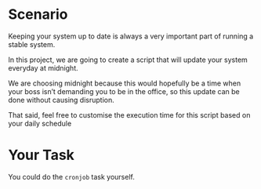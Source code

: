 # Scenario

Keeping your system up to date is always a very important part of running a stable system.

In this project, we are going to create a script that will update your system everyday at midnight.

We are choosing midnight because this would hopefully be a time when your boss isn’t demanding you to be in the office, so this update can be done without causing disruption.

That said, feel free to customise the execution time for this script based on your daily schedule

# Your Task

You could do the `cronjob` task yourself.